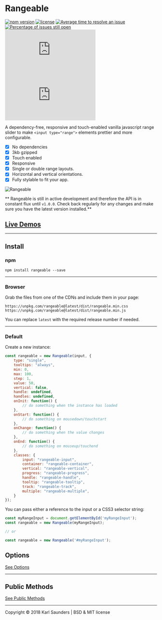 # Rangeable
[![npm version](https://badge.fury.io/js/rangeable.svg)](https://badge.fury.io/js/rangeable) [![license](https://img.shields.io/github/license/mashape/apistatus.svg)](https://github.com/Mobius1/Rangeable/blob/master/LICENSE) [![Average time to resolve an issue](http://isitmaintained.com/badge/resolution/Mobius1/Rangeable.svg)](http://isitmaintained.com/project/Mobius1/Rangeable "Average time to resolve an issue") [![Percentage of issues still open](http://isitmaintained.com/badge/open/Mobius1/Rangeable.svg)](http://isitmaintained.com/project/Mobius1/Rangeable "Percentage of issues still open") ![](http://img.badgesize.io/Mobius1/Rangeable/master/dist/rangeable.min.js) ![](http://img.badgesize.io/Mobius1/Rangeable/master/dist/rangeable.min.js?compression=gzip&label=gzipped)

A dependency-free, responsive and touch-enabled vanilla javascript range slider to make `<input type="range">` elements prettier and more configurable.

- [x] No dependencies
- [x] 3kb gzipped
- [x] Touch enabled
- [x] Responsive
- [x] Single or double range layouts.
- [x] Horizontal and vertical orientations.
- [x] Fully stylable to fit your app.

![Rangeable](/docs/rangeable.png?raw=true "Rangeable")

** Rangeable is still in active development and therefore the API is in constant flux until `v1.0.0`. Check back regularly for any changes and make sure you have the latest version installed.**

## [Live Demos](https://codepen.io/collection/AEWWkz/)

---

## Install

### npm
```
npm install rangeable --save
```

---

### Browser

Grab the files from one of the CDNs and include them in your page:

```
https://unpkg.com/rangeable@latest/dist/rangeable.min.css
https://unpkg.com/rangeable@latest/dist/rangeable.min.js
```

You can replace `latest` with the required release number if needed.

---

### Default

Create a new instance:

```javascript
const rangeable = new Rangeable(input, {
    type: "single",
    tooltips: "always",
    min: 0,
    max: 100,
    step: 1,
    value: 50,
    vertical: false,
    handle: undefined,
    handles: undefined,
    onInit: function() {
        // do something when the instance has loaded
    },
    onStart: function() {
        // do something on mousedown/touchstart
    },
    onChange: function() {
        // do something when the value changes
    },
    onEnd: function() {
        // do something on mouseup/touchend
    },
    classes: {
        input: "rangeable-input",
        container: "rangeable-container",
        vertical: "rangeable-vertical",
        progress: "rangeable-progress",
        handle: "rangeable-handle",
        tooltip: "rangeable-tooltip",
        track: "rangeable-track",
        multiple: "rangeable-multiple",
    }
});
```

You can pass either a reference to the input or a CSS3 selector string:

```javascript
const myRangeInput = document.getElementById('myRangeInput');
const rangeable = new Rangeable(myRangeInput);

// or

const rangeable = new Rangeable('#myRangeInput');
```

## Options

[See Options](https://github.com/Mobius1/Rangeable/wiki/Options)

---

## Public Methods

[See Public Methods](https://github.com/Mobius1/Rangeable/wiki/Public-Methods)

---

Copyright © 2018 Karl Saunders | BSD & MIT license
